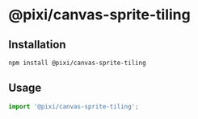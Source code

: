 # @pixi/canvas-sprite-tiling

## Installation

```bash
npm install @pixi/canvas-sprite-tiling
```

## Usage

```js
import '@pixi/canvas-sprite-tiling';
```